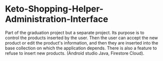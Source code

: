 # Keto-Shopping-Helper-Administration-Interface
Part of the graduation project but a separate project. Its purpose is to control the products inserted by the user. Then the user can accept the new product or edit the product's information, and then they are inserted into the base collection on which the application depends. There is also a feature to refuse to insert new products. (Android studio Java, Firestore Cloud).

